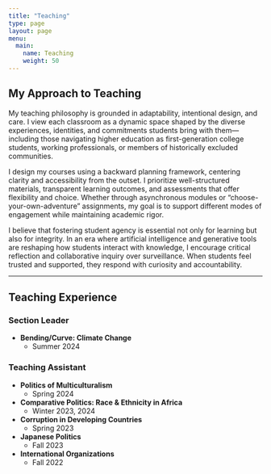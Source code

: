 ```yaml
---
title: "Teaching"
type: page
layout: page
menu:
  main:
    name: Teaching
    weight: 50
---
```


## My Approach to Teaching

My teaching philosophy is grounded in adaptability, intentional design, and care. I view each classroom as a dynamic space shaped by the diverse experiences, identities, and commitments students bring with them—including those navigating higher education as first-generation college students, working professionals, or members of historically excluded communities.

I design my courses using a backward planning framework, centering clarity and accessibility from the outset. I prioritize well-structured materials, transparent learning outcomes, and assessments that offer flexibility and choice. Whether through asynchronous modules or “choose-your-own-adventure” assignments, my goal is to support different modes of engagement while maintaining academic rigor.

I believe that fostering student agency is essential not only for learning but also for integrity. In an era where artificial intelligence and generative tools are reshaping how students interact with knowledge, I encourage critical reflection and collaborative inquiry over surveillance. When students feel trusted and supported, they respond with curiosity and accountability.

---

## Teaching Experience

### Section Leader
- **Bending/Curve: Climate Change** 
    - Summer 2024

### Teaching Assistant
- **Politics of Multiculturalism** 
    - Spring 2024
- **Comparative Politics: Race & Ethnicity in Africa** 
    - Winter 2023, 2024
- **Corruption in Developing Countries** 
    - Spring 2023
- **Japanese Politics** 
    - Fall 2023
- **International Organizations** 
    - Fall 2022




